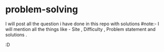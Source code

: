 # problem-solving

I will post all the question i have done in this repo with solutions
#note:- I will mention all the things like - Site , Difficulty , Problem statement and solutions .

:D
